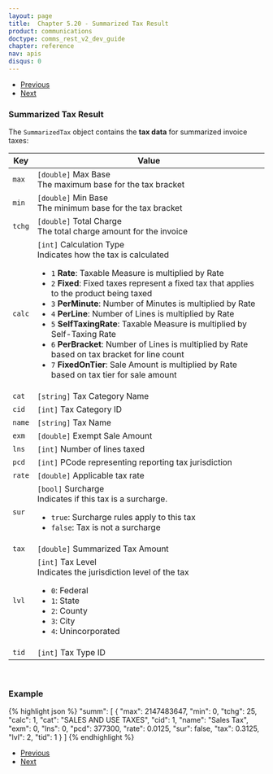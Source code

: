```yaml
---
layout: page
title:  Chapter 5.20 - Summarized Tax Result
product: communications
doctype: comms_rest_v2_dev_guide
chapter: reference
nav: apis
disqus: 0
---
```


<ul class="pager">
  <li class="previous"><a href="/communications/dev-guide_rest_v2/reference/bridge-participant-result/"><i class="glyphicon glyphicon-chevron-left"></i>Previous</a></li>
  <li class="next"><a href="/communications/dev-guide_rest_v2/reference/zip-lookup-request/">Next<i class="glyphicon glyphicon-chevron-right"></i></a></li>
</ul>

<h3>Summarized Tax Result</h3>

The <code>SummarizedTax</code> object contains the <b>tax data</b> for summarized invoice taxes:

<div class="mobile-table">
  <table class="styled-table">
    <thead>
      <tr>
        <th>Key</th>
        <th>Value</th>
      </tr>
    </thead>
    <tbody>
      <tr>
            <td><code>max</code></td>
            <td><code>[double]</code> Max Base
            <br/>
            The maximum base for the tax bracket
            </td>
        </tr>
        <tr>
            <td><code>min</code></td>
            <td><code>[double]</code> Min Base
            <br/>
            The minimum base for the tax bracket
            </td>
        </tr>
        <tr>
            <td><code>tchg</code></td>
            <td><code>[double]</code> Total Charge
            <br/>
            The total charge amount for the invoice
            </td>
        </tr>
        <tr>
            <td><code>calc</code></td>
            <td><code>[int]</code> Calculation Type
            <br/>
            Indicates how the tax is calculated
            <ul class="dev-guide-list">
                <li><code>1</code> <b>Rate</b>: Taxable Measure is multiplied by Rate</li>
                <li><code>2</code> <b>Fixed</b>: Fixed taxes represent a fixed tax that applies to the product being taxed</li>
                <li><code>3</code> <b>PerMinute</b>: Number of Minutes is multiplied by Rate</li>
                <li><code>4</code> <b>PerLine</b>: Number of Lines is multiplied by Rate</li>
                <li><code>5</code> <b>SelfTaxingRate</b>: Taxable Measure is multiplied by Self-Taxing Rate</li>
                <li><code>6</code> <b>PerBracket</b>: Number of Lines is multiplied by Rate based on tax bracket for line count</li>
                <li><code>7</code> <b>FixedOnTier</b>: Sale Amount is multiplied by Rate based on tax tier for sale amount</li>
            </ul>
            </td>
        </tr>
        <tr>
            <td><code>cat</code></td>
            <td><code>[string]</code> Tax Category Name</td>
        </tr>
        <tr>
            <td><code>cid</code></td>
            <td><code>[int]</code> Tax Category ID</td>
        </tr>
        <tr>
            <td><code>name</code></td>
            <td><code>[string]</code> Tax Name</td>
        </tr>
        <tr>
            <td><code>exm</code></td>
            <td><code>[double]</code> Exempt Sale Amount</td>
        </tr>
        <tr>
            <td><code>lns</code></td>
            <td><code>[int]</code> Number of lines taxed</td>
        </tr>
        <tr>
            <td><code>pcd</code></td>
            <td><code>[int]</code> PCode representing reporting tax jurisdiction</td>
        </tr>
        <tr>
            <td><code>rate</code></td>
            <td><code>[double]</code> Applicable tax rate</td>
        </tr>
        <tr>
            <td><code>sur</code></td>
            <td><code>[bool]</code> Surcharge
            <br/>
            Indicates if this tax is a surcharge.
            <ul class="dev-guide-list">
                <li><code>true</code>: Surcharge rules apply to this tax</li>
                <li><code>false</code>: Tax is not a surcharge</li>
            </ul>
            </td>
        </tr>
        <tr>
            <td><code>tax</code></td>
            <td><code>[double]</code> Summarized Tax Amount</td>
        </tr>
        <tr>
            <td><code>lvl</code></td>
            <td><code>[int]</code> Tax Level
            <br/>
            Indicates the jurisdiction level of the tax
            <ul class="dev-guide-list">
                <li><code>0</code>: Federal</li>
                <li><code>1</code>: State</li>
                <li><code>2</code>: County</li>
                <li><code>3</code>: City</li>
                <li><code>4</code>: Unincorporated</li>
            </ul>
            </td>
        </tr>
        <tr>
            <td><code>tid</code></td>
            <td><code>[int]</code> Tax Type ID</td>
        </tr>
    </tbody>
  </table>
</div>
<br>

<h3>Example</h3>

{% highlight json %}
"summ": [
  {
    "max": 2147483647,
    "min": 0,
    "tchg": 25,
    "calc": 1,
    "cat": "SALES AND USE TAXES",
    "cid": 1,
    "name": "Sales Tax",
    "exm": 0,
    "lns": 0,
    "pcd": 377300,
    "rate": 0.0125,
    "sur": false,
    "tax": 0.3125,
    "lvl": 2,
    "tid": 1
  }
]
{% endhighlight %}

<ul class="pager">
  <li class="previous"><a href="/communications/dev-guide_rest_v2/reference/bridge-participant-result/"><i class="glyphicon glyphicon-chevron-left"></i>Previous</a></li>
  <li class="next"><a href="/communications/dev-guide_rest_v2/reference/zip-lookup-request/">Next<i class="glyphicon glyphicon-chevron-right"></i></a></li>
</ul>